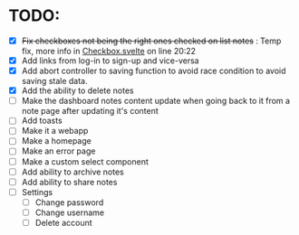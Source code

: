 # TODO:

- [x] ~~Fix checkboxes not being the right ones checked on list notes~~ : Temp fix, more info in [Checkbox.svelte](src/lib/components/Checkbox/Checkbox.svelte) on line 20:22
- [x] Add links from log-in to sign-up and vice-versa
- [x] Add abort controller to saving function to avoid race condition to avoid saving stale data.
- [x] Add the ability to delete notes
- [ ] Make the dashboard notes content update when going back to it from a note page after updating it's content
- [ ] Add toasts
- [ ] Make it a webapp
- [ ] Make a homepage
- [ ] Make an error page
- [ ] Make a custom select component
- [ ] Add ability to archive notes
- [ ] Add ability to share notes
- [ ] Settings
  - [ ] Change password
  - [ ] Change username
  - [ ] Delete account
